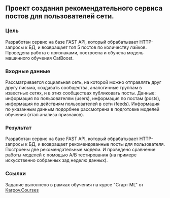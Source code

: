 ## Проект создания рекомендательного сервиса постов для пользователей сети.

### Цель
Разработан сервис на базе FAST API, который обрабатывает HTTP-запросы к БД, и возвращает топ 5 постов по количеству лайков. Проведена работа с признаками, построена и обучена модель машинного обучения CatBoost. 

### Входные данные
Рассматривается социальная сеть, на которой можно отправлять друг другу письма, создавать сообщества, аналогичные группам в известных сетях, и в этих сообществах публиковать посты.
Данные: информация по пользователям (users), информация по постам (posts), информация по действиям пользователей в сети (feeds). Информация по указанным данным подорбнее рассмотрена в подготовке моделей обучения (этап анализа признаков). 

### Результат
Разработан сервис на базе FAST API, который обрабатывает HTTP-запросы к БД, и возвращает рекомендованные посты для пользователя. Построены две рекомендательные модели. И проведено сравнение работы моделей с помощью A/B тестирования (на примере искусственно собранных зад неделю данных).

### Ссылки
Задание выполнено в рамках обучения на курсе "Старт ML" от [Karpov.Courses](https://karpov.courses/ml-start?_gl=1*13arm2e*_ga*NTY3NDk0MTAzLjE3MDIyMzQ2ODU.*_ga_DZP7KEXCQQ*MTcxNTUzNDIyNy4yNDQuMS4xNzE1NTM1MDMyLjYwLjAuMA..)
